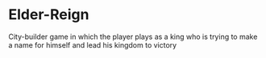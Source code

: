 # Elder-Reign
City-builder game in which the player plays as a king who is trying to make a name for himself and lead his kingdom to victory
